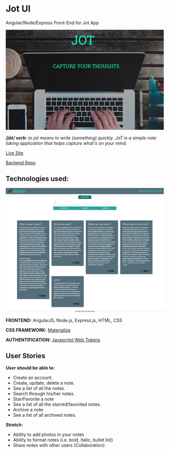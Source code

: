# Jot UI
Angular/Node/Express Front-End for Jot App

<a href="https://jot-note-app.herokuapp.com/"><img src="public/images/readme/intro.png"></a>

_**/jät/ verb:** to jot means to write (something) quickly. JoT is a simple note taking application that helps capture what's on your mind._

[Live Site](https://jot-note-app.herokuapp.com/)

[Backend Repo](https://github.com/leninyang/jot_app_api)

## Technologies used:
<a href="https://jot-note-app.herokuapp.com/"><img src="public/images/readme/main.png"></a>

**FRONTEND:** AngularJS, Node.js, Express.js, HTML, CSS

**CSS FRAMEWORK:** [Materialize](http://materializecss.com/)

**AUTHENTIFICATION:** [Javascript Web Tokens](https://jwt.io/introduction/)


## User Stories
**User should be able to:**

- Create an account.
- Create, update, delete a note.
- See a list of all the notes.
- Search through his/her notes.
- Star/Favorite a note
- See a list of all the starred/favorited notes.
- Archive a note
- See a list of all archived notes.

**Stretch:**

- Ability to add photos in your notes
- Ability to format notes (i.e. bold, italic, bullet list)
- Share notes with other users (Collaboration)

